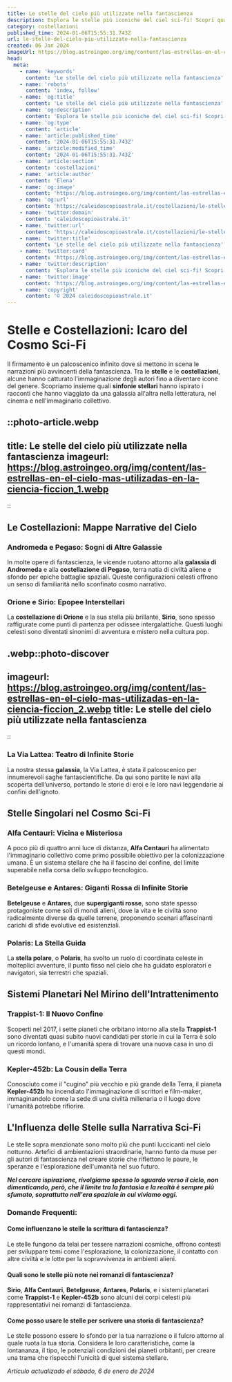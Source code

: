 ```yaml
---
title: Le stelle del cielo più utilizzate nella fantascienza
description: Esplora le stelle più iconiche del ciel sci-fi! Scopri quali astri dominano la fantascienza e perché affascinano. Leggi ora!
category: costellazioni
published_time: 2024-01-06T15:55:31.743Z
url: le-stelle-del-cielo-piu-utilizzate-nella-fantascienza
created: 06 Jan 2024
imageUrl: https://blog.astroingeo.org/img/content/las-estrellas-en-el-cielo-mas-utilizadas-en-la-ciencia-ficcion_1.webp
head:
  meta:
    - name: 'keywords'
      content: 'Le stelle del cielo più utilizzate nella fantascienza'
    - name: 'robots'
      content: 'index, follow'
    - name: 'og:title'
      content: 'Le stelle del cielo più utilizzate nella fantascienza'
    - name: 'og:description'
      content: 'Esplora le stelle più iconiche del ciel sci-fi! Scopri quali astri dominano la fantascienza e perché affascinano. Leggi ora!'
    - name: 'og:type'
      content: 'article'
    - name: 'article:published_time'
      content: '2024-01-06T15:55:31.743Z'
    - name: 'article:modified_time'
      content: '2024-01-06T15:55:31.743Z'
    - name: 'article:section'
      content: 'costellazioni'
    - name: 'article:author'
      content: 'Elena'
    - name: 'og:image'
      content: 'https://blog.astroingeo.org/img/content/las-estrellas-en-el-cielo-mas-utilizadas-en-la-ciencia-ficcion_1.webp'
    - name: 'og:url'
      content: 'https://caleidoscopioastrale.it/costellazioni/le-stelle-del-cielo-piu-utilizzate-nella-fantascienza'
    - name: 'twitter:domain'
      content: 'caleidoscopioastrale.it'
    - name: 'twitter:url'
      content: 'https://caleidoscopioastrale.it/costellazioni/le-stelle-del-cielo-piu-utilizzate-nella-fantascienza'
    - name: 'twitter:title'
      content: 'Le stelle del cielo più utilizzate nella fantascienza'
    - name: 'twitter:card'
      content: 'https://blog.astroingeo.org/img/content/las-estrellas-en-el-cielo-mas-utilizadas-en-la-ciencia-ficcion_1.webp'
    - name: 'twitter:description'
      content: 'Esplora le stelle più iconiche del ciel sci-fi! Scopri quali astri dominano la fantascienza e perché affascinano. Leggi ora!'
    - name: 'twitter:image'
      content: 'https://blog.astroingeo.org/img/content/las-estrellas-en-el-cielo-mas-utilizadas-en-la-ciencia-ficcion_1.webp'
    - name: 'copyright'
      content: '© 2024 caleidoscopioastrale.it'
---
```

# Stelle e Costellazioni: Icaro del Cosmo Sci-Fi

Il firmamento è un palcoscenico infinito dove si mettono in scena le narrazioni più avvincenti della fantascienza. Tra le **stelle** e le **costellazioni**, alcune hanno catturato l'immaginazione degli autori fino a diventare icone del genere. Scopriamo insieme quali **sinfonie stellari** hanno ispirato i racconti che hanno viaggiato da una galassia all'altra nella letteratura, nel cinema e nell'immaginario collettivo.

::photo-article.webp
---
title: Le stelle del cielo più utilizzate nella fantascienza
imageurl: https://blog.astroingeo.org/img/content/las-estrellas-en-el-cielo-mas-utilizadas-en-la-ciencia-ficcion_1.webp
---
::

## **Le Costellazioni**: Mappe Narrative del Cielo

### **Andromeda e Pegaso**: Sogni di Altre Galassie
In molte opere di fantascienza, le vicende ruotano attorno alla **galassia di Andromeda** e alla **costellazione di Pegaso**, terra natia di civiltà aliene e sfondo per epiche battaglie spaziali. Queste configurazioni celesti offrono un senso di familiarità nello sconfinato cosmo narrativo.

### **Orione e Sirio**: Epopee Interstellari
La **costellazione di Orione** e la sua stella più brillante, **Sirio**, sono spesso raffigurate come punti di partenza per odissee intergalattiche. Questi luoghi celesti sono diventati sinonimi di avventura e mistero nella cultura pop.

.webp::photo-discover
---
imageurl: https://blog.astroingeo.org/img/content/las-estrellas-en-el-cielo-mas-utilizadas-en-la-ciencia-ficcion_2.webp
title: Le stelle del cielo più utilizzate nella fantascienza
---
::

### **La Via Lattea**: Teatro di Infinite Storie
La nostra stessa **galassia**, la Via Lattea, è stata il palcoscenico per innumerevoli saghe fantascientifiche. Da qui sono partite le navi alla scoperta dell’universo, portando le storie di eroi e le loro navi leggendarie ai confini dell'ignoto.

## **Stelle Singolari nel Cosmo Sci-Fi**

### **Alfa Centauri**: Vicina e Misteriosa
A poco più di quattro anni luce di distanza, **Alfa Centauri** ha alimentato l'immaginario collettivo come primo possibile obiettivo per la colonizzazione umana. È un sistema stellare che ha il fascino del confine, del limite superabile nella corsa dello sviluppo tecnologico.

### **Betelgeuse e Antares**: Giganti Rossa di Infinite Storie
**Betelgeuse** e **Antares**, due **supergiganti rosse**, sono state spesso protagoniste come soli di mondi alieni, dove la vita e le civiltà sono radicalmente diverse da quelle terrene, proponendo scenari affascinanti carichi di sfide evolutive ed esistenziali.

### **Polaris**: La Stella Guida
La **stella polare**, o **Polaris**, ha svolto un ruolo di coordinata celeste in molteplici avventure, il punto fisso nel cielo che ha guidato esploratori e navigatori, sia terrestri che spaziali.

## **Sistemi Planetari Nel Mirino dell'Intrattenimento**

### **Trappist-1**: Il Nuovo Confine
Scoperti nel 2017, i sette pianeti che orbitano intorno alla stella **Trappist-1** sono diventati quasi subito nuovi candidati per storie in cui la Terra è solo un ricordo lontano, e l'umanità spera di trovare una nuova casa in uno di questi mondi.

### **Kepler-452b**: La Cousin della Terra
Conosciuto come il "cugino" più vecchio e più grande della Terra, il pianeta **Kepler-452b** ha incendiato l'immaginazione di scrittori e film-maker, immaginandolo come la sede di una civiltà millenaria o il luogo dove l'umanità potrebbe rifiorire.

## **L'Influenza delle Stelle sulla Narrativa Sci-Fi**

Le stelle sopra menzionate sono molto più che punti luccicanti nel cielo notturno. Artefici di ambientazioni straordinarie, hanno funto da muse per gli autori di fantascienza nel creare storie che riflettono le paure, le speranze e l'esplorazione dell'umanità nel suo futuro.

***Nel cercare ispirazione, rivolgiamo spesso lo sguardo verso il cielo, non dimenticando, però, che il limite tra la fantasia e la realtà è sempre più sfumato, soprattutto nell'era spaziale in cui viviamo oggi.***

### Domande Frequenti:

#### Come influenzano le stelle la scrittura di fantascienza?
Le stelle fungono da telai per tessere narrazioni cosmiche, offrono contesti per sviluppare temi come l'esplorazione, la colonizzazione, il contatto con altre civiltà e le lotte per la sopravvivenza in ambienti alieni.

#### Quali sono le stelle più note nei romanzi di fantascienza?
**Sirio**, **Alfa Centauri**, **Betelgeuse**, **Antares**, **Polaris**, e i sistemi planetari come **Trappist-1** e **Kepler-452b** sono alcuni dei corpi celesti più rappresentativi nei romanzi di fantascienza.

#### Come posso usare le stelle per scrivere una storia di fantascienza?
Le stelle possono essere lo sfondo per la tua narrazione o il fulcro attorno al quale ruota la tua storia. Considera le loro caratteristiche, come la lontananza, il tipo, le potenziali condizioni dei pianeti orbitanti, per creare una trama che rispecchi l'unicità di quel sistema stellare.

_Artículo actualizado el sábado, 6 de enero de 2024_